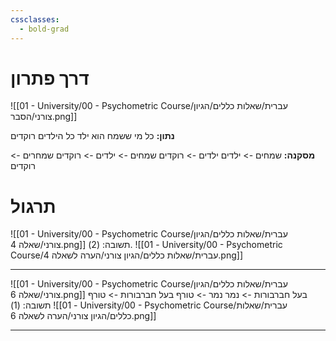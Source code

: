 ```yaml
---
cssclasses:
  - bold-grad
---
```

# דרך פתרון
![[01 - University/00 - Psychometric Course/עברית/שאלות כללים/הגיון צורני/הסבר.png]]

**נתון:**
כל מי ששמח הוא ילד
כל הילדים רוקדים

**מסקנה:**
שמחים -> ילדים
ילדים -> רוקדים
שמחים -> ילדים -> רוקדים
שמחרים -> רוקדים

# תרגול

![[01 - University/00 - Psychometric Course/עברית/שאלות כללים/הגיון צורני/שאלה 4.png]]
תשובה: (2).
![[01 - University/00 - Psychometric Course/עברית/שאלות כללים/הגיון צורני/הערה לשאלה 4.png]]
***
 ![[01 - University/00 - Psychometric Course/עברית/שאלות כללים/הגיון צורני/שאלה 6.png]]
 בעל חברבורות -> נמר
 נמר -> טורף
 בעל חברבורות -> טורף
 תשובה: (1)
![[01 - University/00 - Psychometric Course/עברית/שאלות כללים/הגיון צורני/הערה לשאלה 6.png]]
***
